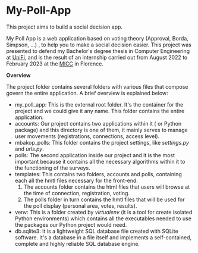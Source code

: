 # My-Poll-App
This project aims to build a social decision app. 


My Poll App is a web application based on voting theory (Approval, Borda, Simpson, ...) , to help you to make a social decision easier.
This project was presented to defend my Bachelor's degree thesis in Computer Engineering at [UniFi](https://www.unifi.it/), and is the result of an internship carried out from August 2022 to February 2023 at the [MICC](http://www.micc.unifi.it/) in Florence.


**Overview**

The project folder contains several folders with various files that compose
govern the entire application. A brief overview is explained below:
- my_poll_app: This is the external root folder. It's the container for the project and we could give it any name. This folder
  contains the entire application.
- accounts: Our project contains two applications within it
  ( or Python package) and this directory is one of them, it mainly serves to manage user movements (registrations, connections,
  access level).
- mbakop_polls: This folder contains the project settings,
  like *settings.py* and *urls.py*.
- polls: The second application inside our project and it is the most
  important because it contains all the necessary algorithms within it
  to the functioning of the surveys.
- templates: This contains two folders, accounts and polls, containing
  each all the hmtl files necessary for the front-end.
   1. The accounts folder contains the html files that users will browse
  at the time of connection, registration, voting.
   2. The polls folder in turn contains the hmtl files that will be used for the
  poll display (personal area, votes, results).
- venv: This is a folder created by *virtualenv* (it is a tool for
  create isolated Python environments) which contains all the executables needed to use the packages our Python project would need.
- db.sqlite3: It is a lightweight SQL database file
  created with SQLite software. It's a database in a file itself and implements a self-contained, complete and highly reliable SQL database engine.

